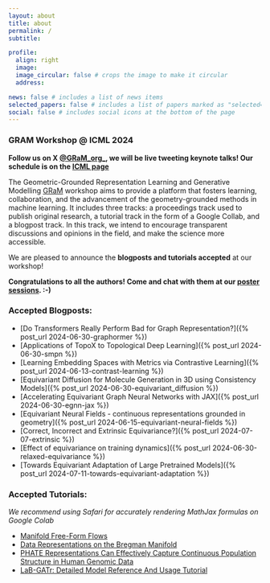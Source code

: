 ```yaml
---
layout: about
title: about
permalink: /
subtitle:

profile:
  align: right
  image:
  image_circular: false # crops the image to make it circular
  address:

news: false # includes a list of news items
selected_papers: false # includes a list of papers marked as "selected={true}"
social: false # includes social icons at the bottom of the page
---
```


### GRAM Workshop @ ICML 2024
**Follow us on X [@GRaM_org_](https://x.com/GRaM_org_), we will be live tweeting keynote talks! Our schedule is on the [ICML page](https://icml.cc/virtual/2024/workshop/29975)** 


The Geometric-Grounded Representation Learning and Generative Modelling [GRaM](https://gram-workshop.github.io/) workshop aims to provide a platform that fosters learning, collaboration, and the advancement of the geometry-grounded methods in machine learning. It includes three tracks: a proceedings track used to publish original research, a tutorial track in the form of a Google Collab, and a blogpost track. In this track, we intend to encourage transparent discussions and opinions in the field, and make the science more accessible.


We are pleased to announce the **blogposts and tutorials accepted** at our workshop! 

**Congratulations to all the authors! Come and chat with them at our [poster sessions](https://icml.cc/virtual/2024/workshop/29975). :-)**

### Accepted Blogposts:
* [Do Transformers Really Perform Bad for Graph Representation?]({% post_url 2024-06-30-graphormer %})
* [Applications of TopoX to Topological Deep Learning]({% post_url 2024-06-30-smpn %})
* [Learning Embedding Spaces with Metrics via Contrastive Learning]({% post_url 2024-06-13-contrast-learning %})
* [Equivariant Diffusion for Molecule Generation in 3D using Consistency Models]({% post_url 2024-06-30-equivariant_diffusion %})
* [Accelerating Equivariant Graph Neural Networks with JAX]({% post_url 2024-06-30-egnn-jax %})
* [Equivariant Neural Fields - continuous representations grounded in geometry]({% post_url 2024-06-15-equivariant-neural-fields %})
* [Correct, Incorrect and Extrinsic Equivariance?]({% post_url 2024-07-07-extrinsic %})
* [Effect of equivariance on training dynamics]({% post_url 2024-06-30-relaxed-equivariance %})
* [Towards Equivariant Adaptation of Large Pretrained Models]({% post_url 2024-07-11-towards-equivariant-adaptation %})

### Accepted Tutorials:
_We recommend using Safari for accurately rendering MathJax formulas on Google Colab_

* [Manifold Free-Form Flows](https://colab.research.google.com/drive/1F5RAJEZPxqNQuMXxlNSn-cjw3ZPHrNp5?usp=sharing)
* [Data Representations on the Bregman Manifold](https://colab.research.google.com/drive/14nf0w9b-SdgRGBrFstrKfHwToypO3_LP?usp=sharing)
* [PHATE Representations Can Effectively Capture Continuous Population Structure in Human Genomic Data](https://colab.research.google.com/drive/1B-pJMtgQJ97XL4UhuscR5NibF2D3Izt2?usp=sharing)
* [LaB-GATr: Detailed Model Reference And Usage Tutorial](https://colab.research.google.com/drive/11hqBtg_FtNPpp9aGrq2KTdhDHeQgch2n?usp=sharing#scrollTo=1672d1f3e0fe894)



<!-- The format and process for this blog post track is as follows:

- The post can be written on any subject linked to the [GRaM workshop](https://gram-workshop.github.io/). It can offer insights on certain aspects of the field, list a series of open problems, explain mathematical concepts in a pedagogical way, or discuss a research paper.

- The blogs will be peer-reviewed in a double-blind way. To be accepted, submissions must meet criteria such as content quality and novelty, clear and pedagogical presentation, new insights in theory or practice, and reproducibility or enhancement of experiments.

- The posts will be hosted on this website.

Note that the submission, reviewing and publication process of the blogposts are directly inspired by the [ICLR track](https://iclr-blogposts.github.io/). See the [instruction page]({{ '/instructions/'}}) for detailed instructions. -->
